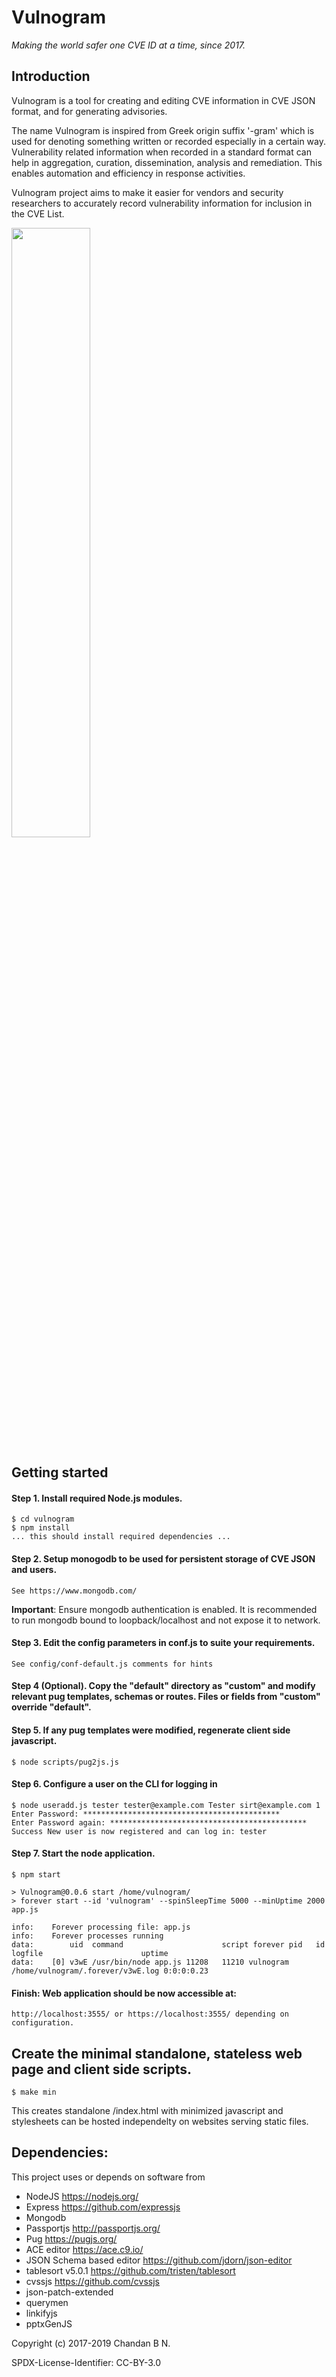 # Vulnogram

_Making the world safer one CVE ID at a time, since 2017._

## Introduction

Vulnogram is a tool for creating and editing CVE information in CVE JSON format, and for generating advisories.

The name Vulnogram is inspired from Greek origin suffix '-gram' which is used for denoting something written or recorded especially in a certain way. Vulnerability related information when recorded in a standard format can help in aggregation, curation, dissemination, analysis and remediation. This enables automation and efficiency in response activities.

Vulnogram project aims to make it easier for vendors and security researchers to accurately record vulnerability information for inclusion in the CVE List.

<img src="https://raw.githubusercontent.com/Vulnogram/Vulnogram.github.io/master/screenshots/Vulnogram-ScreenShot.jpg" width="50%">

## Getting started

#### Step 1. Install required Node.js modules.


	$ cd vulnogram
	$ npm install
 	... this should install required dependencies ...


#### Step 2. Setup monogodb to be used for persistent storage of CVE JSON and users.
	See https://www.mongodb.com/

 **Important**: Ensure mongodb authentication is enabled. It is recommended to run mongodb bound to loopback/localhost and not expose it to network.

#### Step 3. Edit the config parameters in conf.js to suite your requirements.

	See config/conf-default.js comments for hints

#### Step 4 (Optional). Copy the "default" directory as "custom" and modify relevant pug templates, schemas or routes. Files or fields from "custom" override "default".

#### Step 5. If any pug templates were modified, regenerate client side javascript.

	$ node scripts/pug2js.js

#### Step 6. Configure a user on the CLI for logging in

	$ node useradd.js tester tester@example.com Tester sirt@example.com 1
	Enter Password: ********************************************
	Enter Password again: ********************************************
	Success New user is now registered and can log in: tester

#### Step 7. Start the node application.

    $ npm start

    > Vulnogram@0.0.6 start /home/vulnogram/
    > forever start --id 'vulnogram' --spinSleepTime 5000 --minUptime 2000 app.js

    info:    Forever processing file: app.js
    info:    Forever processes running
    data:        uid  command                      script forever pid   id        logfile                      uptime     
    data:    [0] v3wE /usr/bin/node app.js 11208   11210 vulnogram /home/vulnogram/.forever/v3wE.log 0:0:0:0.23 

#### Finish: Web application should be now accessible at:
	http://localhost:3555/ or https://localhost:3555/ depending on configuration.

## Create the minimal standalone, stateless web page and client side scripts.

    $ make min
    
This creates standalone /index.html with minimized javascript and stylesheets can be hosted independelty on websites serving static files.

## Dependencies:

This project uses or depends on software from

* NodeJS https://nodejs.org/
* Express https://github.com/expressjs
* Mongodb
* Passportjs http://passportjs.org/
* Pug https://pugjs.org/
* ACE editor https://ace.c9.io/
* JSON Schema based editor https://github.com/jdorn/json-editor
* tablesort v5.0.1 https://github.com/tristen/tablesort
* cvssjs https://github.com/cvssjs
* json-patch-extended
* querymen
* linkifyjs
* pptxGenJS


Copyright (c) 2017-2019 Chandan B N.

SPDX-License-Identifier: CC-BY-3.0
